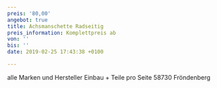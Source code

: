 ```yaml
---
preis: '80,00'
angebot: true
title: Achsmanschette Radseitig
preis_information: Komplettpreis ab
von: ''
bis: ''
date: 2019-02-25 17:43:38 +0100

---
```

alle Marken und Hersteller Einbau + Teile pro Seite 58730 Fröndenberg